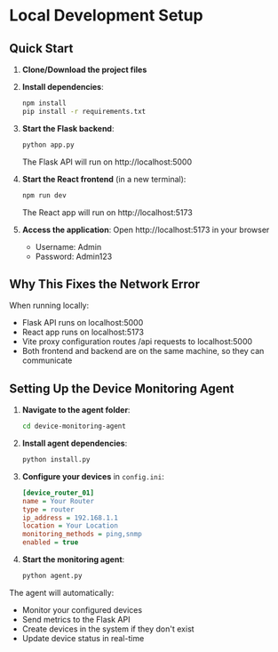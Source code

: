 # Local Development Setup

## Quick Start

1. **Clone/Download the project files**
2. **Install dependencies**:
   ```bash
   npm install
   pip install -r requirements.txt
   ```

3. **Start the Flask backend**:
   ```bash
   python app.py
   ```
   The Flask API will run on http://localhost:5000

4. **Start the React frontend** (in a new terminal):
   ```bash
   npm run dev
   ```
   The React app will run on http://localhost:5173

5. **Access the application**:
   Open http://localhost:5173 in your browser
   - Username: Admin
   - Password: Admin123

## Why This Fixes the Network Error

When running locally:
- Flask API runs on localhost:5000
- React app runs on localhost:5173
- Vite proxy configuration routes /api requests to localhost:5000
- Both frontend and backend are on the same machine, so they can communicate

## Setting Up the Device Monitoring Agent

1. **Navigate to the agent folder**:
   ```bash
   cd device-monitoring-agent
   ```

2. **Install agent dependencies**:
   ```bash
   python install.py
   ```

3. **Configure your devices** in `config.ini`:
   ```ini
   [device_router_01]
   name = Your Router
   type = router
   ip_address = 192.168.1.1
   location = Your Location
   monitoring_methods = ping,snmp
   enabled = true
   ```

4. **Start the monitoring agent**:
   ```bash
   python agent.py
   ```

The agent will automatically:
- Monitor your configured devices
- Send metrics to the Flask API
- Create devices in the system if they don't exist
- Update device status in real-time